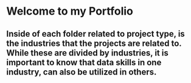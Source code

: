 # Welcome to my Portfolio

## Inside of each folder related to project type, is the industries that the projects are related to. While these are divided by industries, it is important to know that data skills in one industry, can also be utilized in others.
